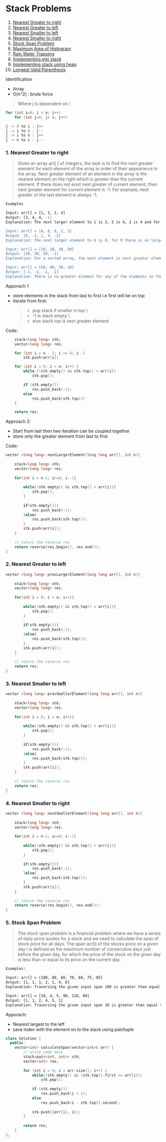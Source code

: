 # Stack Problems

1. [Nearest Greater to right](#1-nearest-greater-to-right)
1. [Nearest Greater to left](#2-nearest-greater-to-left)
1. [Nearest Smaller to left](#3-nearest-smaller-to-left)
1. [Nearest Smaller to right](#4-nearest-smaller-to-right)
1. [Stock Span Problem](#5-stock-span-problem)
1. [Maximum Area of Histogram](#6-maximum-area-of-histogram)
1. [Rain Water Trapping](#7-rain-water-trapping)
1. [Implementing min stack](#9-implementing-min-stack)
1. [Implementing stack using heap](#10-implementing-stack-using-heap)
1. [Longest Valid Parenthesis](#11-longest-valid-parenthesis)

Identification

* Array
* O(n^2) : brute force
> Where j is dependent on i
```cpp
for (int i=0; i < n; i++)
    for (int j=0; j< i; j++)

j -> 0 to i : j++
j -> i to 0 : j--
j -> i to n : j++
j -> n to i : j--
```

### 1. Nearest Greater to right
> Given an array arr[ ] of integers, the task is to find the next greater element for each element of the array in order of their appearance in the array. Next greater element of an element in the array is the nearest element on the right which is greater than the current element.
If there does not exist next greater of current element, then next greater element for current element is -1. For example, next greater of the last element is always -1.

```bash
Examples

Input: arr[] = [1, 3, 2, 4]
Output: [3, 4, 4, -1]
Explanation: The next larger element to 1 is 3, 3 is 4, 2 is 4 and for 4, since it doesn't exist, it is -1.

Input: arr[] = [6, 8, 0, 1, 3]
Output: [8, -1, 1, 3, -1]
Explanation: The next larger element to 6 is 8, for 8 there is no larger elements hence it is -1, for 0 it is 1 , for 1 it is 3 and then for 3 there is no larger element on right and hence -1.

Input: arr[] = [10, 20, 30, 50]
Output: [20, 30, 50, -1]
Explanation: For a sorted array, the next element is next greater element also except for the last element.

Input: arr[] = [50, 40, 30, 10]
Output: [-1, -1, -1, -1]
Explanation: There is no greater element for any of the elements in the array, so all are -1.
```

Apporach 1

* store elements in the stack from last to first i.e first will be on top
* iterate from first:
    >*  pop stack if smaller in top \
    >* -1 is stack empty \
    >*  else stack top is next greater element

Code: 
```cpp
    stack<long long> stk;
    vector<long long> res;

    for (int i = n - 1; i >= 0; i--)
        stk.push(arr[i])

    for (int i = 0; i < n; i++) {
        while (!stk.empty() && stk.top() < arr[i])
            stk.pop();

        if (stk.empty())
            res.push_back(-1);
        else
            res.push_back(stk.top())
    }

    return res;
```
Approach 2:

* Start from last then two iteration can be coupled together
* store only the greater element from last to first

Code: 
```cpp
vector <long long> nextLargerElement(long long arr[], int n){
    
    stack<long long> stk;
    vector<long long> res;
    
    for(int i = n-1; i>=0; i--){
        
        while(!stk.empty() && stk.top() < arr[i]){
            stk.pop();
        }
        
        if(stk.empty()){
            res.push_back(-1);
        }else{
            res.push_back(stk.top());
        }
        stk.push(arr[i]);
    }
    
    // return the reverse res
    return reverse(res.begin(), res.end());
}
```

### 2. Nearest Greater to left

```cpp
vector <long long> prevLargerElement(long long arr[], int n){
    
    stack<long long> stk;
    vector<long long> res;
    
    for(int i = 0; i < n; i++){
        
        while(!stk.empty() && stk.top() < arr[i]){
            stk.pop();
        }
        
        if(stk.empty()){
            res.push_back(-1);
        }else{
            res.push_back(stk.top());
        }
        stk.push(arr[i]);
    }
    
    // return the reverse res
    return res;
}

```

### 3. Nearest Smaller to left

```cpp
vector <long long> prevSmallerElement(long long arr[], int n){
    
    stack<long long> stk;
    vector<long long> res;
    
    for(int i = 0; i < n; i++){
        
        while(!stk.empty() && stk.top() > arr[i]){
            stk.pop();
        }
        
        if(stk.empty()){
            res.push_back(-1);
        }else{
            res.push_back(stk.top());
        }
        stk.push(arr[i]);
    }
    
    // return the reverse res
    return res;
}

```
### 4. Nearest Smaller to right
```cpp
vector <long long> nextSmallerElement(long long arr[], int n){
    
    stack<long long> stk;
    vector<long long> res;
    
    for(int i = n-1; i>=0; i--){
        
        while(!stk.empty() && stk.top() > arr[i]){
            stk.pop();
        }
        
        if(stk.empty()){
            res.push_back(-1);
        }else{
            res.push_back(stk.top());
        }
        stk.push(arr[i]);
    }
    
    // return the reverse res
    return reverse(res.begin(), res.end());
}
```

### 5. Stock Span Problem
> The stock span problem is a financial problem where we have a series of daily price quotes for a stock and we need to calculate the span of stock price for all days. The span arr[i] of the stocks price on a given day i is defined as the maximum number of consecutive days just before the given day, for which the price of the stock on the given day is less than or equal to its price on the current day.

```bash
Examples:

Input: arr[] = [100, 80, 60, 70, 60, 75, 85]
Output: [1, 1, 1, 2, 1, 4, 6]
Explanation: Traversing the given input span 100 is greater than equal to 100 and there are no more elements behind it so the span is 1, 80 is greater than equal to 80 and smaller than 100 so the span is 1, 60 is greater than equal to 60 and smaller than 80 so the span is 1, 70 is greater than equal to 60,70 and smaller than 80 so the span is 2 and so on.  Hence the output will be 1 1 1 2 1 4 6.

Input: arr[] = [10, 4, 5, 90, 120, 80]
Output: [1, 1, 2, 4, 5, 1]
Explanation: Traversing the given input span 10 is greater than equal to 10 and there are no more elements behind it so the span is 1, 4 is greater than equal to 4 and smaller than 10 so the span is 1, 5 is greater than equal to 4,5 and smaller than 10 so the span is 2,  and so on. Hence the output will be 1 1 2 4 5 1.
```

Apporach:

* Nearest largest to the left
* save index with the element on to the stack using pair/tuple
```cpp
class Solution {
  public:
    vector<int> calculateSpan(vector<int>& arr) {
        // write code here
        stack<pair<int, int>> stk;
        vector<int> res;
        
        for (int i = 0; i < arr.size(); i++) {
            while(!stk.empty() && (stk.top().first <= arr[i]))
                stk.pop();
            
            if (stk.empty())
                res.push_back(i + 1);
            else
                res.push_back(i - stk.top().second);
                
            stk.push({arr[i], i});
        }
        
        return res;
    }
};
```